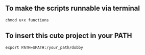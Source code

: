 ## To make the scripts runnable via terminal

`chmod u+x functions`

## To insert this cute project in your PATH

`export PATH=$PATH:/your_path/dobby`
